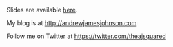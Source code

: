 Slides are available [here](https://speakerdeck.com/ajsquared/a-pragmatic-guide-to-modernizing-your-big-data-stack).

My blog is at http://andrewjamesjohnson.com

Follow me on Twitter at https://twitter.com/theajsquared
